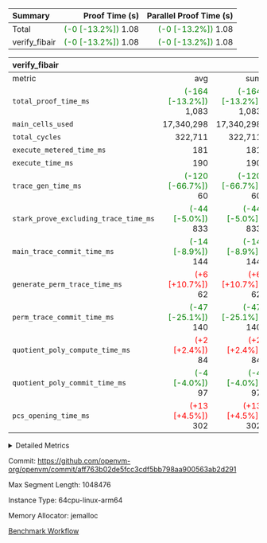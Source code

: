 | Summary | Proof Time (s) | Parallel Proof Time (s) |
|:---|---:|---:|
| Total | <span style='color: green'>(-0 [-13.2%])</span> 1.08 | <span style='color: green'>(-0 [-13.2%])</span> 1.08 |
| verify_fibair | <span style='color: green'>(-0 [-13.2%])</span> 1.08 | <span style='color: green'>(-0 [-13.2%])</span> 1.08 |


| verify_fibair |||||
|:---|---:|---:|---:|---:|
|metric|avg|sum|max|min|
| `total_proof_time_ms ` | <span style='color: green'>(-164 [-13.2%])</span> 1,083 | <span style='color: green'>(-164 [-13.2%])</span> 1,083 | <span style='color: green'>(-164 [-13.2%])</span> 1,083 | <span style='color: green'>(-164 [-13.2%])</span> 1,083 |
| `main_cells_used     ` |  17,340,298 |  17,340,298 |  17,340,298 |  17,340,298 |
| `total_cycles        ` |  322,711 |  322,711 |  322,711 |  322,711 |
| `execute_metered_time_ms` |  181 |  181 |  181 |  181 |
| `execute_time_ms     ` |  190 |  190 |  190 |  190 |
| `trace_gen_time_ms   ` | <span style='color: green'>(-120 [-66.7%])</span> 60 | <span style='color: green'>(-120 [-66.7%])</span> 60 | <span style='color: green'>(-120 [-66.7%])</span> 60 | <span style='color: green'>(-120 [-66.7%])</span> 60 |
| `stark_prove_excluding_trace_time_ms` | <span style='color: green'>(-44 [-5.0%])</span> 833 | <span style='color: green'>(-44 [-5.0%])</span> 833 | <span style='color: green'>(-44 [-5.0%])</span> 833 | <span style='color: green'>(-44 [-5.0%])</span> 833 |
| `main_trace_commit_time_ms` | <span style='color: green'>(-14 [-8.9%])</span> 144 | <span style='color: green'>(-14 [-8.9%])</span> 144 | <span style='color: green'>(-14 [-8.9%])</span> 144 | <span style='color: green'>(-14 [-8.9%])</span> 144 |
| `generate_perm_trace_time_ms` | <span style='color: red'>(+6 [+10.7%])</span> 62 | <span style='color: red'>(+6 [+10.7%])</span> 62 | <span style='color: red'>(+6 [+10.7%])</span> 62 | <span style='color: red'>(+6 [+10.7%])</span> 62 |
| `perm_trace_commit_time_ms` | <span style='color: green'>(-47 [-25.1%])</span> 140 | <span style='color: green'>(-47 [-25.1%])</span> 140 | <span style='color: green'>(-47 [-25.1%])</span> 140 | <span style='color: green'>(-47 [-25.1%])</span> 140 |
| `quotient_poly_compute_time_ms` | <span style='color: red'>(+2 [+2.4%])</span> 84 | <span style='color: red'>(+2 [+2.4%])</span> 84 | <span style='color: red'>(+2 [+2.4%])</span> 84 | <span style='color: red'>(+2 [+2.4%])</span> 84 |
| `quotient_poly_commit_time_ms` | <span style='color: green'>(-4 [-4.0%])</span> 97 | <span style='color: green'>(-4 [-4.0%])</span> 97 | <span style='color: green'>(-4 [-4.0%])</span> 97 | <span style='color: green'>(-4 [-4.0%])</span> 97 |
| `pcs_opening_time_ms ` | <span style='color: red'>(+13 [+4.5%])</span> 302 | <span style='color: red'>(+13 [+4.5%])</span> 302 | <span style='color: red'>(+13 [+4.5%])</span> 302 | <span style='color: red'>(+13 [+4.5%])</span> 302 |



<details>
<summary>Detailed Metrics</summary>

|  | verify_program_compile_ms | total_cells | stark_prove_excluding_trace_time_ms | quotient_poly_compute_time_ms | quotient_poly_commit_time_ms | perm_trace_commit_time_ms | pcs_opening_time_ms | main_trace_commit_time_ms |
| --- | --- | --- | --- | --- | --- | --- | --- |
|  | 7 | 65,536 | 37 | 1 | 6 | 0 | 22 | 7 | 

| air_name | rows | quotient_deg | main_cols | interactions | constraints | cells |
| --- | --- | --- | --- | --- | --- | --- |
| AccessAdapterAir<2> |  | 2 |  | 5 | 12 |  | 
| AccessAdapterAir<4> |  | 2 |  | 5 | 12 |  | 
| AccessAdapterAir<8> |  | 2 |  | 5 | 12 |  | 
| FibonacciAir | 32,768 | 1 | 2 |  | 5 | 65,536 | 
| FriReducedOpeningAir |  | 2 |  | 39 | 71 |  | 
| JalRangeCheckAir |  | 2 |  | 9 | 14 |  | 
| NativePoseidon2Air<BabyBearParameters>, 1> |  | 2 |  | 136 | 572 |  | 
| PhantomAir |  | 2 |  | 3 | 5 |  | 
| ProgramAir |  | 1 |  | 1 | 4 |  | 
| VariableRangeCheckerAir |  | 1 |  | 1 | 4 |  | 
| VmAirWrapper<AluNativeAdapterAir, FieldArithmeticCoreAir> |  | 2 |  | 15 | 27 |  | 
| VmAirWrapper<BranchNativeAdapterAir, BranchEqualCoreAir<1> |  | 2 |  | 11 | 25 |  | 
| VmAirWrapper<NativeAdapterAir<2, 0>, PublicValuesCoreAir> |  | 2 |  | 11 | 29 |  | 
| VmAirWrapper<NativeLoadStoreAdapterAir<1>, NativeLoadStoreCoreAir<1> |  | 2 |  | 15 | 20 |  | 
| VmAirWrapper<NativeLoadStoreAdapterAir<4>, NativeLoadStoreCoreAir<4> |  | 2 |  | 15 | 20 |  | 
| VmAirWrapper<NativeVectorizedAdapterAir<4>, FieldExtensionCoreAir> |  | 2 |  | 15 | 27 |  | 
| VmConnectorAir |  | 2 |  | 5 | 11 |  | 
| VolatileBoundaryAir |  | 2 |  | 7 | 19 |  | 

| group | trace_gen_time_ms | total_proof_time_ms | total_cycles | total_cells | stark_prove_excluding_trace_time_ms | quotient_poly_compute_time_ms | quotient_poly_commit_time_ms | perm_trace_commit_time_ms | pcs_opening_time_ms | main_trace_commit_time_ms | main_cells_used | generate_perm_trace_time_ms | fri.log_blowup | execute_time_ms | execute_metered_time_ms |
| --- | --- | --- | --- | --- | --- | --- | --- | --- | --- | --- | --- | --- | --- | --- | --- |
| verify_fibair | 60 | 1,083 | 322,711 | 62,474,410 | 833 | 84 | 97 | 140 | 302 | 144 | 17,340,298 | 62 | 1 | 190 | 181 | 

| group | air_name | rows | prep_cols | perm_cols | main_cols | cells |
| --- | --- | --- | --- | --- | --- | --- |
| verify_fibair | AccessAdapterAir<2> | 131,072 |  | 16 | 11 | 3,538,944 | 
| verify_fibair | AccessAdapterAir<4> | 65,536 |  | 16 | 13 | 1,900,544 | 
| verify_fibair | AccessAdapterAir<8> | 128 |  | 16 | 17 | 4,224 | 
| verify_fibair | FriReducedOpeningAir | 2,048 |  | 84 | 27 | 227,328 | 
| verify_fibair | JalRangeCheckAir | 32,768 |  | 28 | 12 | 1,310,720 | 
| verify_fibair | NativePoseidon2Air<BabyBearParameters>, 1> | 32,768 |  | 312 | 398 | 23,265,280 | 
| verify_fibair | PhantomAir | 16,384 |  | 12 | 6 | 294,912 | 
| verify_fibair | ProgramAir | 8,192 |  | 8 | 10 | 147,456 | 
| verify_fibair | VariableRangeCheckerAir | 262,144 | 2 | 8 | 1 | 2,359,296 | 
| verify_fibair | VmAirWrapper<AluNativeAdapterAir, FieldArithmeticCoreAir> | 262,144 |  | 36 | 29 | 17,039,360 | 
| verify_fibair | VmAirWrapper<BranchNativeAdapterAir, BranchEqualCoreAir<1> | 32,768 |  | 28 | 23 | 1,671,168 | 
| verify_fibair | VmAirWrapper<NativeLoadStoreAdapterAir<1>, NativeLoadStoreCoreAir<1> | 65,536 |  | 40 | 21 | 3,997,696 | 
| verify_fibair | VmAirWrapper<NativeLoadStoreAdapterAir<4>, NativeLoadStoreCoreAir<4> | 32,768 |  | 40 | 27 | 2,195,456 | 
| verify_fibair | VmAirWrapper<NativeVectorizedAdapterAir<4>, FieldExtensionCoreAir> | 32,768 |  | 36 | 38 | 2,424,832 | 
| verify_fibair | VmConnectorAir | 2 | 1 | 16 | 5 | 42 | 
| verify_fibair | VolatileBoundaryAir | 65,536 |  | 20 | 12 | 2,097,152 | 

| group | trace_height_constraint | weighted_sum | threshold |
| --- | --- | --- | --- |
| verify_fibair | 0 | 1,085,444 | 2,013,265,921 | 
| verify_fibair | 1 | 5,411,200 | 2,013,265,921 | 
| verify_fibair | 2 | 542,722 | 2,013,265,921 | 
| verify_fibair | 3 | 5,476,612 | 2,013,265,921 | 
| verify_fibair | 4 | 65,536 | 2,013,265,921 | 
| verify_fibair | 5 | 12,851,850 | 2,013,265,921 | 

| trace_height_constraint | threshold |
| --- | --- |
| 0 | 2,013,265,921 | 

</details>


Commit: https://github.com/openvm-org/openvm/commit/aff763b02de5fcc3cdf5bb798aa900563ab2d291

Max Segment Length: 1048476

Instance Type: 64cpu-linux-arm64

Memory Allocator: jemalloc

[Benchmark Workflow](https://github.com/openvm-org/openvm/actions/runs/15656438324)
